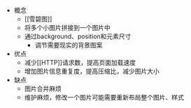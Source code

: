 - 概念
	- [[雪碧图]]
	- 将多个小图片拼接到一个图片中
	- 通过background、position和元素尺寸
		- 调节需要现实的背景图案
- 优点
	- 减少[[HTTP]]请求数，提高页面加载速度
	- 增加图片信息重复度，提高压缩比，减少图片大小
- 缺点
	- 图片合并麻烦
	- 维护麻烦，修改一个图片可能需要重新布局整个图片、样式